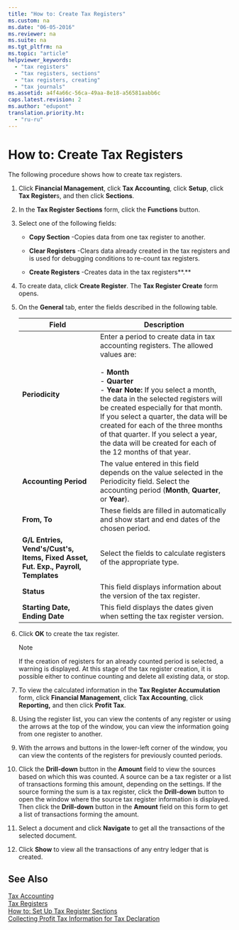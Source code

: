 ```yaml
---
title: "How to: Create Tax Registers"
ms.custom: na
ms.date: "06-05-2016"
ms.reviewer: na
ms.suite: na
ms.tgt_pltfrm: na
ms.topic: "article"
helpviewer_keywords: 
  - "tax registers"
  - "tax registers, sections"
  - "tax registers, creating"
  - "tax journals"
ms.assetid: a4f4a66c-56ca-49aa-8e18-a56581aabb6c
caps.latest.revision: 2
ms.author: "edupont"
translation.priority.ht: 
  - "ru-ru"
---
```

# How to: Create Tax Registers
The following procedure shows how to create tax registers.  
  
1.  Click **Financial Management**, click **Tax Accounting**, click **Setup**, click **Tax Register**s, and then click **Sections**.  
  
2.  In the **Tax Register Sections** form, click the **Functions** button.  
  
3.  Select one of the following fields:  
  
    -   **Copy Section** \-Copies data from one tax register to another.  
  
    -   **Clear Registers** \-Clears data already created in the tax registers and is used for debugging conditions to re\-count tax registers.  
  
    -   **Create Registers** \-Creates data in the tax registers**.**  
  
4.  To create data, click **Create Register**. The **Tax Register Create** form opens.  
  
5.  On the **General** tab, enter the fields described in the following table.  
  
    |Field|Description|  
    |-----------|-----------------|  
    |**Periodicity**|Enter a period to create data in tax accounting registers. The allowed values are:<br /><br /> -   **Month**<br />-   **Quarter**<br />-   **Year** **Note:**      If you select a month, the data in the selected registers will be created especially for that month. If you select a quarter, the data will be created for each of the three months of that quarter. If you select a year, the data will be created for each of the 12 months of that year.|  
    |**Accounting Period**|The value entered in this field depends on the value selected in the Periodicity field. Select the accounting period \(**Month**, **Quarter**, or **Year**\).|  
    |**From, To**|These fields are filled in automatically and show start and end dates of the chosen period.|  
    |**G\/L Entries, Vend's\/Cust's, Items, Fixed Asset, Fut. Exp., Payroll, Templates**|Select the fields to calculate registers of the appropriate type.|  
    |**Status**|This field displays information about the version of the tax register.|  
    |**Starting Date, Ending Date**|This field displays the dates given when setting the tax register version.|  
  
6.  Click **OK** to create the tax register.  
  
    > [!NOTE]  
    >  If the creation of registers for an already counted period is selected, a warning is displayed. At this stage of the tax register creation, it is possible either to continue counting and delete all existing data, or stop.  
  
7.  To view the calculated information in the **Tax Register Accumulation** form, click **Financial Management**, click **Tax Accounting**, click **Reporting,** and then click **Profit Tax**.  
  
8.  Using the register list, you can view the contents of any register or using the arrows at the top of the window, you can view the information going from one register to another.  
  
9. With the arrows and buttons in the lower\-left corner of the window, you can view the contents of the registers for previously counted periods.  
  
10. Click the **Drill\-down** button in the **Amount** field to view the sources based on which this was counted. A source can be a tax register or a list of transactions forming this amount, depending on the settings. If the source forming the sum is a tax register, click the **Drill\-down** button to open the window where the source tax register information is displayed. Then click the **Drill\-down** button in the **Amount** field on this form to get a list of transactions forming the amount.  
  
11. Select a document and click **Navigate** to get all the transactions of the selected document.  
  
12. Click **Show** to view all the transactions of any entry ledger that is created.  
  
## See Also  
 [Tax Accounting](../../LocalFunctionalityForMicrosoftDynamicsNav2016/Russia/tax-accounting.md)   
 [Tax Registers](../../LocalFunctionalityForMicrosoftDynamicsNav2016/Russia/tax-registers.md)   
 [How to: Set Up Tax Register Sections](../../LocalFunctionalityForMicrosoftDynamicsNav2016/Russia/how-to-set-up-tax-register-sections.md)   
 [Collecting Profit Tax Information for Tax Declaration](../../LocalFunctionalityForMicrosoftDynamicsNav2016/Russia/collecting-profit-tax-information-for-tax-declaration.md)